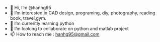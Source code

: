 - 👋 Hi, I’m @hanhg95
- 👀 I’m interested in CAD design, programing, diy, photography, reading book, travel,gym.
- 🌱 I’m currently learning python
- 💞️ I’m looking to collaborate on python and matlab project
- 📫 How to reach me : hanhg95@gmail.com

<!---
hanhg95/hanhg95 is a ✨ special ✨ repository because its `README.md` (this file) appears on your GitHub profile.
You can click the Preview link to take a look at your changes.
--->
